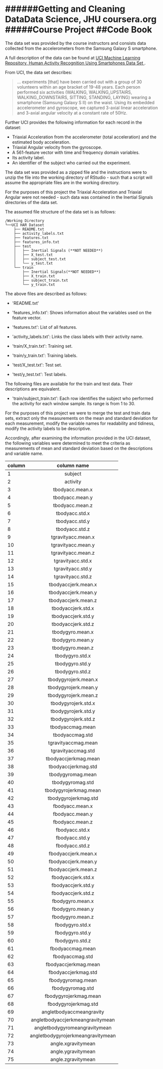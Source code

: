 ######Getting and Cleaning DataData Science, JHU coursera.org
#####Course Project
##Code Book
===
The data set was provided by the course instructors and consists data collected from the accelerometers from the Samsung Galaxy S smartphone.

A full description of the data can be found at [UCI Machine Learning Repository, 
Human Activity Recognition Using Smartphones Data Set ](http://archive.ics.uci.edu/ml/datasets/Human+Activity+Recognition+Using+Smartphones).

From UCI, the data set describes:
>... experiments [that] have been carried out with a group of 30 volunteers within an age bracket of 19-48 years. Each person performed six activities (WALKING, WALKING_UPSTAIRS, WALKING_DOWNSTAIRS, SITTING, STANDING, LAYING) wearing a smartphone (Samsung Galaxy S II) on the waist. Using its embedded accelerometer and gyroscope, we captured 3-axial linear acceleration and 3-axial angular velocity at a constant rate of 50Hz.

Further UCI provides the following information for each record in the dataset:

* Triaxial Acceleration from the accelerometer (total acceleration) and the estimated body acceleration. 
* Triaxial Angular velocity from the gyroscope. 
* A 561-feature vector with time and frequency domain variables. 
* Its activity label. 
* An identifier of the subject who carried out the experiment.

The data set was provided as a zipped file and the instructions were to unzip the file into the working directory of RStudio - such that a script will assume the appropriate files are in the working directory.

For the purposes of this project the Triaxial Acceleration and Triaxial Angular were not needed - such data was contained in the Inertial Signals directories of the data set.

The assumed file structure of the data set is as follows:
```
/Working Directory
└──UCI HAR Dataset
	├── README.txt
	├── activity_labels.txt
	├── features.txt
	├── features_info.txt
	├── test
	│   ├── Inertial Signals (**NOT NEEDED**)
	│   ├── X_test.txt
	│   ├── subject_test.txt
	│   └── y_test.txt
	└── train
	    ├── Inertial Signals(**NOT NEEDED**)
	    ├── X_train.txt
	    ├── subject_train.txt
	    └── y_train.txt
```
The above files are described as follows:

- 'README.txt'

- 'features_info.txt': Shows information about the variables used on the feature vector.

- 'features.txt': List of all features.

- 'activity_labels.txt': Links the class labels with their activity name.

- 'train/X_train.txt': Training set.

- 'train/y_train.txt': Training labels.

- 'test/X_test.txt': Test set.

- 'test/y_test.txt': Test labels.

The following files are available for the train and test data. Their descriptions are equivalent. 

- 'train/subject_train.txt': Each row identifies the subject who performed the activity for each window sample. Its range is from 1 to 30. 

For the purposes of this project we were to merge the test and train data sets,
extract only the measurements on the mean and standard deviation for each measurement, 
modify the variable names for readability and tidiness, modify the activity labels to be descriptive.

Accordingly, after examining the information provided in the UCI dataset, the following variables were determined to meet the criteria as measurements of mean and standard deviation based on the descriptions and variable name.

column| column name|
------|:-------------:|
1 | subject
2 |                         activity
3 |                   tbodyacc.mean.x
4 |                  tbodyacc.mean.y
5 |                  tbodyacc.mean.z
6 |                   tbodyacc.std.x
7 |                   tbodyacc.std.y
8 |                   tbodyacc.std.z
9 |               tgravityacc.mean.x
10|               tgravityacc.mean.y
11 |               tgravityacc.mean.z
12 |               tgravityacc.std.x
13 |               tgravityacc.std.y
14 |               tgravityacc.std.z
15 |              tbodyaccjerk.mean.x
16 |             tbodyaccjerk.mean.y
17 |              tbodyaccjerk.mean.z
18 |               tbodyaccjerk.std.x
19 |               tbodyaccjerk.std.y
20 |               tbodyaccjerk.std.z
21 |                 tbodygyro.mean.x
22 |                 tbodygyro.mean.y
23 |                 tbodygyro.mean.z
24 |                  tbodygyro.std.x
25 |                  tbodygyro.std.y
26 |                  tbodygyro.std.z
27 |             tbodygyrojerk.mean.x
28 |             tbodygyrojerk.mean.y
29 |             tbodygyrojerk.mean.z
30 |              tbodygyrojerk.std.x
31 |              tbodygyrojerk.std.y
32 |              tbodygyrojerk.std.z
33 |                 tbodyaccmag.mean
34 |                  tbodyaccmag.std
35 |              tgravityaccmag.mean
36 |               tgravityaccmag.std
37 |             tbodyaccjerkmag.mean
38 |              tbodyaccjerkmag.std
39 |                tbodygyromag.mean
40 |                 tbodygyromag.std
41 |            tbodygyrojerkmag.mean
42 |             tbodygyrojerkmag.std
43 |                  fbodyacc.mean.x
44 |                  fbodyacc.mean.y
45 |                  fbodyacc.mean.z
46 |                   fbodyacc.std.x
47 |                   fbodyacc.std.y
48 |                   fbodyacc.std.z
49 |              fbodyaccjerk.mean.x
50 |              fbodyaccjerk.mean.y
51 |              fbodyaccjerk.mean.z
52 |               fbodyaccjerk.std.x
53 |               fbodyaccjerk.std.y
54 |               fbodyaccjerk.std.z
55 |                 fbodygyro.mean.x
56 |                 fbodygyro.mean.y
57 |                 fbodygyro.mean.z
58 |                  fbodygyro.std.x
59 |                  fbodygyro.std.y
60 |                  fbodygyro.std.z
61 |                 fbodyaccmag.mean
62 |                  fbodyaccmag.std
63 |             fbodyaccjerkmag.mean
64 |              fbodyaccjerkmag.std
65 |                fbodygyromag.mean
66 |                 fbodygyromag.std
67 |            fbodygyrojerkmag.mean
68 |             fbodygyrojerkmag.std
69 |         angletbodyaccmeangravity
70 | angletbodyaccjerkmeangravitymean
71 |    angletbodygyromeangravitymean
72 |angletbodygyrojerkmeangravitymean
73 |               angle.xgravitymean
74 |               angle.ygravitymean
75 |               angle.zgravitymean
